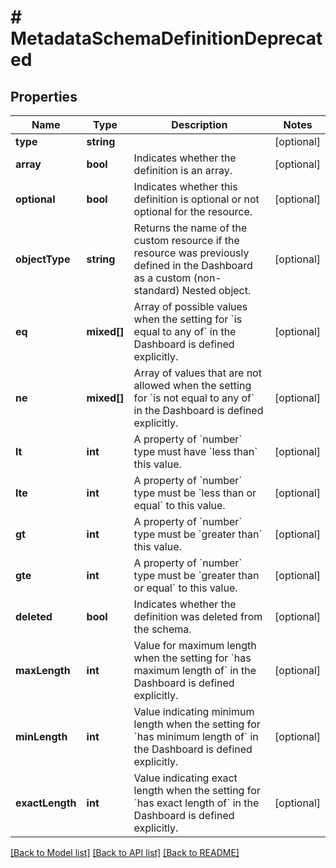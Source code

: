# # MetadataSchemaDefinitionDeprecated

## Properties

Name | Type | Description | Notes
------------ | ------------- | ------------- | -------------
**type** | **string** |  | [optional]
**array** | **bool** | Indicates whether the definition is an array. | [optional]
**optional** | **bool** | Indicates whether this definition is optional or not optional for the resource. | [optional]
**objectType** | **string** | Returns the name of the custom resource if the resource was previously defined in the Dashboard as a custom (non-standard) Nested object. | [optional]
**eq** | **mixed[]** | Array of possible values when the setting for &#x60;is equal to any of&#x60; in the Dashboard is defined explicitly. | [optional]
**ne** | **mixed[]** | Array of values that are not allowed when the setting for &#x60;is not equal to any of&#x60; in the Dashboard is defined explicitly. | [optional]
**lt** | **int** | A property of &#x60;number&#x60; type must have &#x60;less than&#x60; this value. | [optional]
**lte** | **int** | A property of &#x60;number&#x60; type must be &#x60;less than or equal&#x60; to this value. | [optional]
**gt** | **int** | A property of &#x60;number&#x60; type must be &#x60;greater than&#x60; this value. | [optional]
**gte** | **int** | A property of &#x60;number&#x60; type must be &#x60;greater than or equal&#x60; to this value. | [optional]
**deleted** | **bool** | Indicates whether the definition was deleted from the schema. | [optional]
**maxLength** | **int** | Value for maximum length when the setting for &#x60;has maximum length of&#x60; in the Dashboard is defined explicitly. | [optional]
**minLength** | **int** | Value indicating minimum length when the setting for &#x60;has minimum length of&#x60; in the Dashboard is defined explicitly. | [optional]
**exactLength** | **int** | Value indicating exact length when the setting for &#x60;has exact length of&#x60; in the Dashboard is defined explicitly. | [optional]

[[Back to Model list]](../../README.md#models) [[Back to API list]](../../README.md#endpoints) [[Back to README]](../../README.md)
